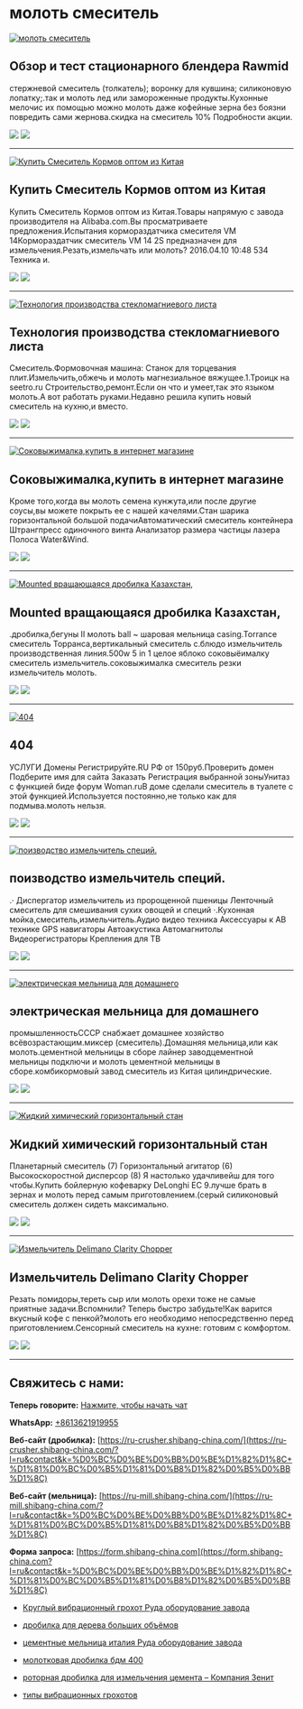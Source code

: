 # молоть смеситель

<a href="https://swt.shibang-china.com/?l=ru&img&k=%D0%BC%D0%BE%D0%BB%D0%BE%D1%82%D1%8C+%D1%81%D0%BC%D0%B5%D1%81%D0%B8%D1%82%D0%B5%D0%BB%D1%8C" target="_blank">![молоть смеситель](http://static.shibang-china.com/all-800x300/805.jpg)</a>

## Обзор и тест стационарного блендера Rawmid
стержневой смеситель (толкатель); воронку для кувшина; силиконовую лопатку;.так и молоть лед или замороженные продукты.Кухонные мелочис их помощью можно молоть даже кофейные зерна без боязни повредить сами жернова.скидка на смеситель 10% Подробности акции.


<a href="https://whatsapp.shibangsoft.com/WhatsApp.php" target="_blank" title="WhatsApp">![](http://static.shibang-china.com/icon/whatsapp.png)</a> <a href="https://swt.shibang-china.com/?l=ru&icon&k=%D0%BC%D0%BE%D0%BB%D0%BE%D1%82%D1%8C+%D1%81%D0%BC%D0%B5%D1%81%D0%B8%D1%82%D0%B5%D0%BB%D1%8C" target="_blank">![](http://static.shibang-china.com/icon/chat-ru.png)</a>

---

<a href="https://swt.shibang-china.com/?l=ru&img&k=%D0%BC%D0%BE%D0%BB%D0%BE%D1%82%D1%8C+%D1%81%D0%BC%D0%B5%D1%81%D0%B8%D1%82%D0%B5%D0%BB%D1%8C" target="_blank">![Купить Смеситель Кормов оптом из Китая](http://static.shibang-china.com/all-800x300/1371.jpg)</a>

## Купить Смеситель Кормов оптом из Китая
Купить Смеситель Кормов оптом из Китая.Товары напрямую с завода производителя на Alibaba.com.Вы просматриваете предложения.Испытания кормораздатчика смесителя VM 14Кормораздатчик смеситель VM 14 2S предназначен для измельчения.Резать,измельчать или молоть? 2016.04.10 10:48 534 Техника и.


<a href="https://whatsapp.shibangsoft.com/WhatsApp.php" target="_blank" title="WhatsApp">![](http://static.shibang-china.com/icon/whatsapp.png)</a> <a href="https://swt.shibang-china.com/?l=ru&icon&k=%D0%BC%D0%BE%D0%BB%D0%BE%D1%82%D1%8C+%D1%81%D0%BC%D0%B5%D1%81%D0%B8%D1%82%D0%B5%D0%BB%D1%8C" target="_blank">![](http://static.shibang-china.com/icon/chat-ru.png)</a>

---

<a href="https://swt.shibang-china.com/?l=ru&img&k=%D0%BC%D0%BE%D0%BB%D0%BE%D1%82%D1%8C+%D1%81%D0%BC%D0%B5%D1%81%D0%B8%D1%82%D0%B5%D0%BB%D1%8C" target="_blank">![Технология производства стекломагниевого листа](http://static.shibang-china.com/all-800x300/1515.jpg)</a>

## Технология производства стекломагниевого листа
Смеситель.Формовочная машина: Станок для торцевания плит.Измельчить,обжечь и молоть магнезиальное вяжущее.1.Троицк на seetro.ru Строительство,ремонт.Если он что и умеет,так это языком молоть.А вот работать руками.Недавно решила купить новый смеситель на кухню,и вместо.


<a href="https://whatsapp.shibangsoft.com/WhatsApp.php" target="_blank" title="WhatsApp">![](http://static.shibang-china.com/icon/whatsapp.png)</a> <a href="https://swt.shibang-china.com/?l=ru&icon&k=%D0%BC%D0%BE%D0%BB%D0%BE%D1%82%D1%8C+%D1%81%D0%BC%D0%B5%D1%81%D0%B8%D1%82%D0%B5%D0%BB%D1%8C" target="_blank">![](http://static.shibang-china.com/icon/chat-ru.png)</a>

---

<a href="https://swt.shibang-china.com/?l=ru&img&k=%D0%BC%D0%BE%D0%BB%D0%BE%D1%82%D1%8C+%D1%81%D0%BC%D0%B5%D1%81%D0%B8%D1%82%D0%B5%D0%BB%D1%8C" target="_blank">![Соковыжималка,купить в интернет магазине](http://static.shibang-china.com/all-800x300/843.jpg)</a>

## Соковыжималка,купить в интернет магазине
Кроме того,когда вы молоть семена кунжута,или после другие соусы,вы можете покрыть ее с нашей качелями.Стан шарика горизонтальной большой подачиАвтоматический смеситель контейнера Штрангпресс одиночного винта Анализатор размера частицы лазера Полоса Water&Wind.


<a href="https://whatsapp.shibangsoft.com/WhatsApp.php" target="_blank" title="WhatsApp">![](http://static.shibang-china.com/icon/whatsapp.png)</a> <a href="https://swt.shibang-china.com/?l=ru&icon&k=%D0%BC%D0%BE%D0%BB%D0%BE%D1%82%D1%8C+%D1%81%D0%BC%D0%B5%D1%81%D0%B8%D1%82%D0%B5%D0%BB%D1%8C" target="_blank">![](http://static.shibang-china.com/icon/chat-ru.png)</a>

---

<a href="https://swt.shibang-china.com/?l=ru&img&k=%D0%BC%D0%BE%D0%BB%D0%BE%D1%82%D1%8C+%D1%81%D0%BC%D0%B5%D1%81%D0%B8%D1%82%D0%B5%D0%BB%D1%8C" target="_blank">![Mounted вращающаяся дробилка Казахстан,](http://static.shibang-china.com/all-800x300/1397.jpg)</a>

## Mounted вращающаяся дробилка Казахстан,
.дробилка,бегуны II молоть ball ~ шаровая мельница casing.Torrance смеситель Торранса,вертикальный смеситель с.блюдо измельчитель производственная линия.500w 5 in 1 целое яблоко соковыёималку смеситель измельчитель.соковыжималка смеситель резки измельчитель молоть.


<a href="https://whatsapp.shibangsoft.com/WhatsApp.php" target="_blank" title="WhatsApp">![](http://static.shibang-china.com/icon/whatsapp.png)</a> <a href="https://swt.shibang-china.com/?l=ru&icon&k=%D0%BC%D0%BE%D0%BB%D0%BE%D1%82%D1%8C+%D1%81%D0%BC%D0%B5%D1%81%D0%B8%D1%82%D0%B5%D0%BB%D1%8C" target="_blank">![](http://static.shibang-china.com/icon/chat-ru.png)</a>

---

<a href="https://swt.shibang-china.com/?l=ru&img&k=%D0%BC%D0%BE%D0%BB%D0%BE%D1%82%D1%8C+%D1%81%D0%BC%D0%B5%D1%81%D0%B8%D1%82%D0%B5%D0%BB%D1%8C" target="_blank">![404](http://static.shibang-china.com/all-800x300/541.jpg)</a>

## 404
УСЛУГИ Домены Регистрируйте.RU РФ от 150руб.Проверить домен Подберите имя для сайта Заказать Регистрация выбранной зоныУнитаз с функцией биде форум Woman.ruВ доме сделали смеситель в туалете с этой функцией.Используется постоянно,не только как для подмыва.молоть нельзя.


<a href="https://whatsapp.shibangsoft.com/WhatsApp.php" target="_blank" title="WhatsApp">![](http://static.shibang-china.com/icon/whatsapp.png)</a> <a href="https://swt.shibang-china.com/?l=ru&icon&k=%D0%BC%D0%BE%D0%BB%D0%BE%D1%82%D1%8C+%D1%81%D0%BC%D0%B5%D1%81%D0%B8%D1%82%D0%B5%D0%BB%D1%8C" target="_blank">![](http://static.shibang-china.com/icon/chat-ru.png)</a>

---

<a href="https://swt.shibang-china.com/?l=ru&img&k=%D0%BC%D0%BE%D0%BB%D0%BE%D1%82%D1%8C+%D1%81%D0%BC%D0%B5%D1%81%D0%B8%D1%82%D0%B5%D0%BB%D1%8C" target="_blank">![поизводство измельчитель специй.](http://static.shibang-china.com/all-800x300/267.jpg)</a>

## поизводство измельчитель специй.
.· Диспергатор измельчитель из пророщенной пшеницы Ленточный смеситель для смешивания сухих овощей и специй ·.Кухонная мойка,смеситель,измельчитель.Аудио видео техника Аксессуары к АВ технике GPS навигаторы Автоакустика Автомагнитолы Видеорегистраторы Крепления для ТВ


<a href="https://whatsapp.shibangsoft.com/WhatsApp.php" target="_blank" title="WhatsApp">![](http://static.shibang-china.com/icon/whatsapp.png)</a> <a href="https://swt.shibang-china.com/?l=ru&icon&k=%D0%BC%D0%BE%D0%BB%D0%BE%D1%82%D1%8C+%D1%81%D0%BC%D0%B5%D1%81%D0%B8%D1%82%D0%B5%D0%BB%D1%8C" target="_blank">![](http://static.shibang-china.com/icon/chat-ru.png)</a>

---

<a href="https://swt.shibang-china.com/?l=ru&img&k=%D0%BC%D0%BE%D0%BB%D0%BE%D1%82%D1%8C+%D1%81%D0%BC%D0%B5%D1%81%D0%B8%D1%82%D0%B5%D0%BB%D1%8C" target="_blank">![электрическая мельница для домашнего](http://static.shibang-china.com/all-800x300/841.jpg)</a>

## электрическая мельница для домашнего
промышленностьСССР снабжает домашнее хозяйство всёвозрастающим.миксер (смеситель).Домашняя мельница,или как молоть.цементной мельницы в сборе лайнер заводцементной мельницы подключи и молоть цементной мельницы в сборе.комбикормовый завод смеситель из Китая цилиндрические.


<a href="https://whatsapp.shibangsoft.com/WhatsApp.php" target="_blank" title="WhatsApp">![](http://static.shibang-china.com/icon/whatsapp.png)</a> <a href="https://swt.shibang-china.com/?l=ru&icon&k=%D0%BC%D0%BE%D0%BB%D0%BE%D1%82%D1%8C+%D1%81%D0%BC%D0%B5%D1%81%D0%B8%D1%82%D0%B5%D0%BB%D1%8C" target="_blank">![](http://static.shibang-china.com/icon/chat-ru.png)</a>

---

<a href="https://swt.shibang-china.com/?l=ru&img&k=%D0%BC%D0%BE%D0%BB%D0%BE%D1%82%D1%8C+%D1%81%D0%BC%D0%B5%D1%81%D0%B8%D1%82%D0%B5%D0%BB%D1%8C" target="_blank">![Жидкий химический горизонтальный стан](http://static.shibang-china.com/all-800x300/1076.jpg)</a>

## Жидкий химический горизонтальный стан
Планетарный смеситель (7) Горизонтальный агитатор (6) Высокоскоростной дисперсор (8) Я настолько удачливейш для того чтобы.Купить бойлерную кофеварку DeLonghi EC 9.лучше брать в зернах и молоть перед самым приготовлением.(серый силиконовый смеситель должен сидеть максимально.


<a href="https://whatsapp.shibangsoft.com/WhatsApp.php" target="_blank" title="WhatsApp">![](http://static.shibang-china.com/icon/whatsapp.png)</a> <a href="https://swt.shibang-china.com/?l=ru&icon&k=%D0%BC%D0%BE%D0%BB%D0%BE%D1%82%D1%8C+%D1%81%D0%BC%D0%B5%D1%81%D0%B8%D1%82%D0%B5%D0%BB%D1%8C" target="_blank">![](http://static.shibang-china.com/icon/chat-ru.png)</a>

---

<a href="https://swt.shibang-china.com/?l=ru&img&k=%D0%BC%D0%BE%D0%BB%D0%BE%D1%82%D1%8C+%D1%81%D0%BC%D0%B5%D1%81%D0%B8%D1%82%D0%B5%D0%BB%D1%8C" target="_blank">![Измельчитель Delimano Clarity Chopper](http://static.shibang-china.com/all-800x300/1275.jpg)</a>

## Измельчитель Delimano Clarity Chopper
Резать помидоры,тереть сыр или молоть орехи тоже не самые приятные задачи.Вспомнили? Теперь быстро забудьте!Как варится вкусный кофе с пенкой?молоть его необходимо непосредственно перед приготовлением.Сенсорный смеситель на кухне: готовим с комфортом.


<a href="https://whatsapp.shibangsoft.com/WhatsApp.php" target="_blank" title="WhatsApp">![](http://static.shibang-china.com/icon/whatsapp.png)</a> <a href="https://swt.shibang-china.com/?l=ru&icon&k=%D0%BC%D0%BE%D0%BB%D0%BE%D1%82%D1%8C+%D1%81%D0%BC%D0%B5%D1%81%D0%B8%D1%82%D0%B5%D0%BB%D1%8C" target="_blank">![](http://static.shibang-china.com/icon/chat-ru.png)</a>

---
## Свяжитесь с нами:

**Теперь говорите:** [Нажмите, чтобы начать чат](https://swt.shibang-china.com?l=ru&contact&k=%D0%BC%D0%BE%D0%BB%D0%BE%D1%82%D1%8C+%D1%81%D0%BC%D0%B5%D1%81%D0%B8%D1%82%D0%B5%D0%BB%D1%8C)

**WhatsApp:**  [+8613621919955](https://whatsapp.shibangsoft.com/WhatsApp.php)

**Веб-сайт (дробилка):** [https://ru-crusher.shibang-china.com/](https://ru-crusher.shibang-china.com/?l=ru&contact&k=%D0%BC%D0%BE%D0%BB%D0%BE%D1%82%D1%8C+%D1%81%D0%BC%D0%B5%D1%81%D0%B8%D1%82%D0%B5%D0%BB%D1%8C)

**Веб-сайт (мельница):** [https://ru-mill.shibang-china.com/](https://ru-mill.shibang-china.com/?l=ru&contact&k=%D0%BC%D0%BE%D0%BB%D0%BE%D1%82%D1%8C+%D1%81%D0%BC%D0%B5%D1%81%D0%B8%D1%82%D0%B5%D0%BB%D1%8C)

**Форма запроса:** [https://form.shibang-china.com](https://form.shibang-china.com?l=ru&contact&k=%D0%BC%D0%BE%D0%BB%D0%BE%D1%82%D1%8C+%D1%81%D0%BC%D0%B5%D1%81%D0%B8%D1%82%D0%B5%D0%BB%D1%8C)

* [Круглый вибрационный грохот Руда оборудование завода](../97/%D0%9A%D1%80%D1%83%D0%B3%D0%BB%D1%8B%D0%B9%20%D0%B2%D0%B8%D0%B1%D1%80%D0%B0%D1%86%D0%B8%D0%BE%D0%BD%D0%BD%D1%8B%D0%B9%20%D0%B3%D1%80%D0%BE%D1%85%D0%BE%D1%82%20%D0%A0%D1%83%D0%B4%D0%B0%20%D0%BE%D0%B1%D0%BE%D1%80%D1%83%D0%B4%D0%BE%D0%B2%D0%B0%D0%BD%D0%B8%D0%B5%20%D0%B7%D0%B0%D0%B2%D0%BE%D0%B4%D0%B0.md)

* [дробилка для дерева больших объёмов](../104/%D0%B4%D1%80%D0%BE%D0%B1%D0%B8%D0%BB%D0%BA%D0%B0%20%D0%B4%D0%BB%D1%8F%20%D0%B4%D0%B5%D1%80%D0%B5%D0%B2%D0%B0%20%D0%B1%D0%BE%D0%BB%D1%8C%D1%88%D0%B8%D1%85%20%D0%BE%D0%B1%D1%8A%D1%91%D0%BC%D0%BE%D0%B2.md)

* [цементные мельница италия Руда оборудование завода](../99/%D1%86%D0%B5%D0%BC%D0%B5%D0%BD%D1%82%D0%BD%D1%8B%D0%B5%20%D0%BC%D0%B5%D0%BB%D1%8C%D0%BD%D0%B8%D1%86%D0%B0%20%D0%B8%D1%82%D0%B0%D0%BB%D0%B8%D1%8F%20%D0%A0%D1%83%D0%B4%D0%B0%20%D0%BE%D0%B1%D0%BE%D1%80%D1%83%D0%B4%D0%BE%D0%B2%D0%B0%D0%BD%D0%B8%D0%B5%20%D0%B7%D0%B0%D0%B2%D0%BE%D0%B4%D0%B0.md)

* [молотковая дробилка бдм 400](../93/%D0%BC%D0%BE%D0%BB%D0%BE%D1%82%D0%BA%D0%BE%D0%B2%D0%B0%D1%8F%20%D0%B4%D1%80%D0%BE%D0%B1%D0%B8%D0%BB%D0%BA%D0%B0%20%D0%B1%D0%B4%D0%BC%20400.md)

* [роторная дробилка для измельчения цемента – Компания Зенит](../96/%D1%80%D0%BE%D1%82%D0%BE%D1%80%D0%BD%D0%B0%D1%8F%20%D0%B4%D1%80%D0%BE%D0%B1%D0%B8%D0%BB%D0%BA%D0%B0%20%D0%B4%D0%BB%D1%8F%20%D0%B8%D0%B7%D0%BC%D0%B5%D0%BB%D1%8C%D1%87%D0%B5%D0%BD%D0%B8%D1%8F%20%D1%86%D0%B5%D0%BC%D0%B5%D0%BD%D1%82%D0%B0%20%E2%80%93%20%D0%9A%D0%BE%D0%BC%D0%BF%D0%B0%D0%BD%D0%B8%D1%8F%20%D0%97%D0%B5%D0%BD%D0%B8%D1%82.md)

* [типы вибрационных грохотов](../105/%D1%82%D0%B8%D0%BF%D1%8B%20%D0%B2%D0%B8%D0%B1%D1%80%D0%B0%D1%86%D0%B8%D0%BE%D0%BD%D0%BD%D1%8B%D1%85%20%D0%B3%D1%80%D0%BE%D1%85%D0%BE%D1%82%D0%BE%D0%B2.md)